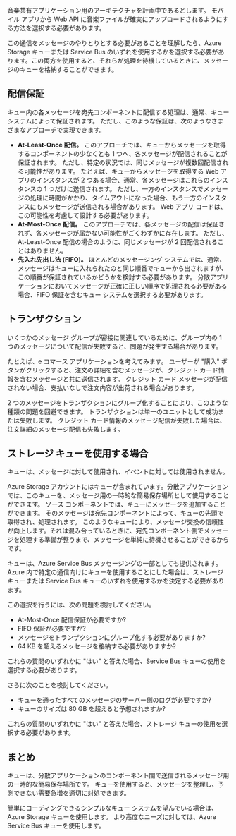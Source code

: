 音楽共有アプリケーション用のアーキテクチャを計画中であるとします。 モバイル アプリから Web API に音楽ファイルが確実にアップロードされるようにする方法を選択する必要があります。

この通信をメッセージのやりとりとする必要があることを理解したら、Azure Storage キューまたは Service Bus のいずれを使用するかを選択する必要があります。この両方を使用すると、それらが処理を待機しているときに、メッセージのキューを格納することができます。

## <a name="delivery-guarantees"></a>配信保証

キュー内の各メッセージを宛先コンポーネントに配信する処理は、通常、キュー システムによって保証されます。 ただし、このような保証は、次のようなさまざまなアプローチで実現できます。

- **At-Least-Once 配信。** このアプローチでは、キューからメッセージを取得するコンポーネントの少なくとも 1 つへ、各メッセージが配信されることが保証されます。 ただし、特定の状況では、同じメッセージが複数回配信される可能性があります。 たとえば、キューからメッセージを取得する Web アプリのインスタンスが 2 つある場合、通常、各メッセージはこれらのインスタンスの 1 つだけに送信されます。 ただし、一方のインスタンスでメッセージの処理に時間がかかり、タイムアウトになった場合、もう一方のインスタンスにもメッセージが送信される場合があります。 Web アプリ コードは、この可能性を考慮して設計する必要があります。
- **At-Most-Once 配信。** このアプローチでは、各メッセージの配信は保証されず、各メッセージが届かない可能性がごくわずかに存在します。 ただし、At-Least-Once 配信の場合のように、同じメッセージが 2 回配信されることはありません。
- **先入れ先出し法 (FIFO)。** ほとんどのメッセージング システムでは、通常、メッセージはキューに入れられたのと同じ順番でキューから出されますが、この順番が保証されているかどうかを検討する必要があります。 分散アプリケーションにおいてメッセージが正確に正しい順序で処理される必要がある場合、FIFO 保証を含むキュー システムを選択する必要があります。

## <a name="transactions"></a>トランザクション

いくつかのメッセージ グループが密接に関連しているために、グループ内の 1 つのメッセージについて配信が失敗すると、問題が発生する場合があります。

たとえば、e コマース アプリケーションを考えてみます。 ユーザーが "購入" ボタンがクリックすると、注文の詳細を含むメッセージが、クレジット カード情報を含むメッセージと共に送信されます。 クレジット カード メッセージが配信されない場合、支払いなしで注文内容が出荷される場合があります。

2 つのメッセージをトランザクションにグループ化することにより、このような種類の問題を回避できます。 トランザクションは単一のユニットとして成功または失敗します。 クレジット カード情報のメッセージ配信が失敗した場合は、注文詳細のメッセージ配信も失敗します。

## <a name="when-to-use-storage-queues"></a>ストレージ キューを使用する場合

キューは、メッセージに対して使用され、イベントに対しては使用されません。

Azure Storage アカウントにはキューが含まれています。分散アプリケーションでは、このキューを、メッセージ用の一時的な簡易保存場所として使用することができます。 ソース コンポーネントでは、キューにメッセージを追加することができます。 そのメッセージは宛先コンポーネントによって、キューの先頭で取得され、処理されます。 このようなキューにより、メッセージ交換の信頼性が向上します。それは混み合っているときに、宛先コンポーネント側でメッセージを処理する準備が整うまで、メッセージを単純に待機させることができるからです。

キューは、Azure Service Bus メッセージングの一部としても提供されます。 Azure 内で特定の通信向けにキューを使用することにした場合は、ストレージ キューまたは Service Bus キューのいずれを使用するかを決定する必要があります。

この選択を行うには、次の問題を検討してください。

- At-Most-Once 配信保証が必要ですか?
- FIFO 保証が必要ですか?
- メッセージをトランザクションにグループ化する必要がありますか?
- 64 KB を超えるメッセージを格納する必要がありますか?

これらの質問のいずれかに "はい" と答えた場合、Service Bus キューの使用を選択する必要があります。

さらに次のことを検討してください。

- キューを通ったすべてのメッセージのサーバー側のログが必要ですか?
- キューのサイズは 80 GB を超えると予想されますか?

これらの質問のいずれかに "はい" と答えた場合、ストレージ キューの使用を選択する必要があります。

## <a name="summary"></a>まとめ

キューは、分散アプリケーションのコンポーネント間で送信されるメッセージ用の一時的な簡易保存場所です。 キューを使用すると、メッセージを整理し、予測できない需要急増を適切に対処できます。

簡単にコーディングできるシンプルなキュー システムを望んでいる場合は、Azure Storage キューを使用します。 より高度なニーズに対しては、Azure Service Bus キューを使用します。